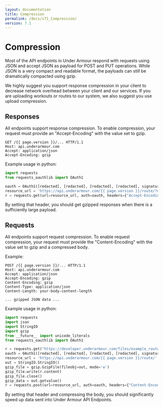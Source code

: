 ```yaml
---
layout: documentation
title: Compression
permalink: /docs/v71_Compression/
version: 7.1
---
```


# Compression

Most of the API endpoints in Under Armour respond with requests using
JSON and accept JSON as payload for POST and PUT operations.  While
JSON is a very compact and readable format, the payloads can still be
dramatically compacted using gzip.

We highly suggest you support response compression in your client to
decrease network overhead between your client and our services.  If
you are uploading workouts or routes to our system, we also suggest
you use upload compression.

## Responses

All endpoints support response compression.  To enable compression, your request must provide an "Accept-Encoding" with the value set to gzip.

```
GET /{{ page.version }}/... HTTP/1.1
Host: api.underarmour.com
Accept: application/json
Accept-Encoding: gzip
```

Example usage in python:

```python
import requests
from requests_oauthlib import OAuth1

oauth = OAuth1([redacted], [redacted], [redacted], [redacted], signature_type='AUTH_HEADER')
resource_url = 'https://api.underarmour.com/{{ page.version }}/route/?user=' % user_id
r = requests.get(url=resource_url, auth=oauth, headers={"Accept-Encoding": "gzip", "Accept": "application/json"})
```

By setting that header, you should get gzipped responses when there is a sufficiently large payload.


## Requests
All endpoints support request compression.  To enable request compression, your
request must provide the "Content-Encoding" with the value set to gzip and a
compressed body.

Example:

```
POST /{{ page.version }}/... HTTP/1.1
Host: api.underarmour.com
Accept: application/json
Accept-Encoding: gzip
Content-Encoding: gzip
Content-Type: application/json
Content-Length: your-body-content-length

... gzipped JSON data ...
```

Example usage in python:

```python
import requests
import json
import StringIO
import gzip
from __future__ import unicode_literals
from requests_oauthlib import OAuth1

r = requests.get("https://developer.underarmour.com/files/example_route.json")
oauth = OAuth1([redacted], [redacted], [redacted], [redacted], signature_type='AUTH_HEADER')
resource_url = 'https://api.underarmour.com/{{ page.version }}/route/'
out = StringIO.StringIO()
gzip_file = gzip.GzipFile(fileobj=out, mode='w')
gzip_file.write(r.content)
gzip_file.close()
gzip_data = out.getvalue()
r = requests.post(url=resource_url, auth=oauth, headers={"Content-Encoding": "gzip", "Accept-Encoding": "gzip", "Accept": "application/json", "Content-Type": "application/json"}, data=gzip_data)
```


By setting that header and compressing the body, you should significantly speed up data sent into Under Armour API Endpoints.
